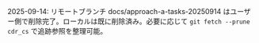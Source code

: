 2025-09-14: リモートブランチ docs/approach-a-tasks-20250914 はユーザー側で削除完了。ローカルは既に削除済み。必要に応じて `git fetch --prune cdr_cs` で追跡参照を整理可能。